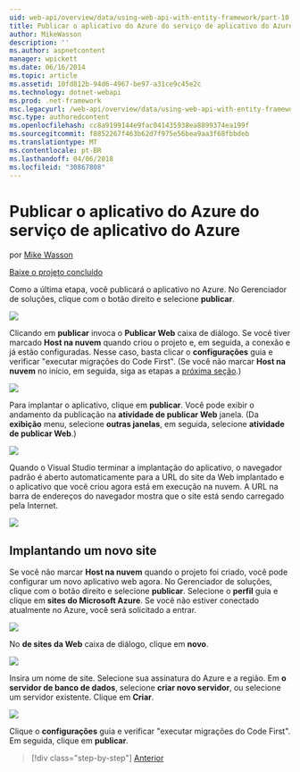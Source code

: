 ```yaml
---
uid: web-api/overview/data/using-web-api-with-entity-framework/part-10
title: Publicar o aplicativo do Azure do serviço de aplicativo do Azure | Microsoft Docs
author: MikeWasson
description: ''
ms.author: aspnetcontent
manager: wpickett
ms.date: 06/16/2014
ms.topic: article
ms.assetid: 10fd812b-94d6-4967-be97-a31ce9c45e2c
ms.technology: dotnet-webapi
ms.prod: .net-framework
msc.legacyurl: /web-api/overview/data/using-web-api-with-entity-framework/part-10
msc.type: authoredcontent
ms.openlocfilehash: cc8a9199144e9fac041435938ea8899374ea199f
ms.sourcegitcommit: f8852267f463b62d7f975e56bea9aa3f68fbbdeb
ms.translationtype: MT
ms.contentlocale: pt-BR
ms.lasthandoff: 04/06/2018
ms.locfileid: "30867808"
---
```

<a name="publish-the-app-to-azure-azure-app-service"></a>Publicar o aplicativo do Azure do serviço de aplicativo do Azure
====================
por [Mike Wasson](https://github.com/MikeWasson)

[Baixe o projeto concluído](https://github.com/MikeWasson/BookService)

Como a última etapa, você publicará o aplicativo no Azure. No Gerenciador de soluções, clique com o botão direito e selecione **publicar**.

![](part-10/_static/image1.png)

Clicando em **publicar** invoca o **Publicar Web** caixa de diálogo. Se você tiver marcado **Host na nuvem** quando criou o projeto e, em seguida, a conexão e já estão configuradas. Nesse caso, basta clicar o **configurações** guia e verificar &quot;executar migrações do Code First&quot;. (Se você não marcar **Host na nuvem** no início, em seguida, siga as etapas a [próxima seção](#new-website).)

[![](part-10/_static/image3.png)](part-10/_static/image2.png)

Para implantar o aplicativo, clique em **publicar**. Você pode exibir o andamento da publicação na **atividade de publicar Web** janela. (Da **exibição** menu, selecione **outras janelas**, em seguida, selecione **atividade de publicar Web**.)

![](part-10/_static/image4.png)

Quando o Visual Studio terminar a implantação do aplicativo, o navegador padrão é aberto automaticamente para a URL do site da Web implantado e o aplicativo que você criou agora está em execução na nuvem. A URL na barra de endereços do navegador mostra que o site está sendo carregado pela Internet.

[![](part-10/_static/image6.png)](part-10/_static/image5.png)

<a id="new-website"></a>
## <a name="deploying-to-a-new-website"></a>Implantando um novo site

Se você não marcar **Host na nuvem** quando o projeto foi criado, você pode configurar um novo aplicativo web agora. No Gerenciador de soluções, clique com o botão direito e selecione **publicar**. Selecione o **perfil** guia e clique em **sites do Microsoft Azure**. Se você não estiver conectado atualmente no Azure, você será solicitado a entrar.

[![](part-10/_static/image8.png)](part-10/_static/image7.png)

No **de sites da Web** caixa de diálogo, clique em **novo**.

![](part-10/_static/image9.png)

Insira um nome de site. Selecione sua assinatura do Azure e a região. Em **o servidor de banco de dados**, selecione **criar novo servidor**, ou selecione um servidor existente. Clique em **Criar**.

[![](part-10/_static/image11.png)](part-10/_static/image10.png)

Clique o **configurações** guia e verificar &quot;executar migrações do Code First&quot;. Em seguida, clique em **publicar**.

> [!div class="step-by-step"]
> [Anterior](part-9.md)
